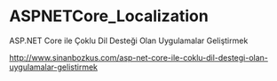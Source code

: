 # ASPNETCore_Localization
ASP.NET Core ile Çoklu Dil Desteği Olan Uygulamalar Geliştirmek

http://www.sinanbozkus.com/asp-net-core-ile-coklu-dil-destegi-olan-uygulamalar-gelistirmek
